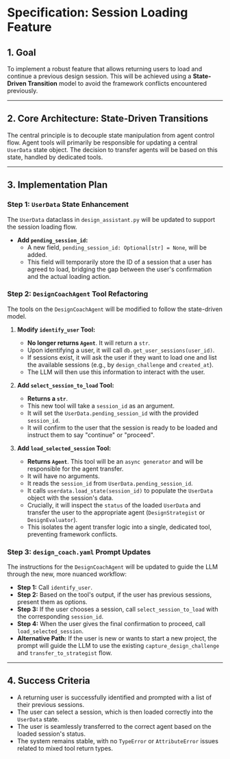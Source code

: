 # Specification: Session Loading Feature

## 1. Goal

To implement a robust feature that allows returning users to load and continue a previous design session. This will be achieved using a **State-Driven Transition** model to avoid the framework conflicts encountered previously.

---

## 2. Core Architecture: State-Driven Transitions

The central principle is to decouple state manipulation from agent control flow. Agent tools will primarily be responsible for updating a central `UserData` state object. The decision to transfer agents will be based on this state, handled by dedicated tools.

---

## 3. Implementation Plan

### Step 1: `UserData` State Enhancement

The `UserData` dataclass in `design_assistant.py` will be updated to support the session loading flow.

-   **Add `pending_session_id`:**
    -   A new field, `pending_session_id: Optional[str] = None`, will be added.
    -   This field will temporarily store the ID of a session that a user has agreed to load, bridging the gap between the user's confirmation and the actual loading action.

### Step 2: `DesignCoachAgent` Tool Refactoring

The tools on the `DesignCoachAgent` will be modified to follow the state-driven model.

1.  **Modify `identify_user` Tool:**
    -   **No longer returns `Agent`**. It will return a `str`.
    -   Upon identifying a user, it will call `db.get_user_sessions(user_id)`.
    -   If sessions exist, it will ask the user if they want to load one and list the available sessions (e.g., by `design_challenge` and `created_at`).
    -   The LLM will then use this information to interact with the user.

2.  **Add `select_session_to_load` Tool:**
    -   **Returns a `str`**.
    -   This new tool will take a `session_id` as an argument.
    -   It will set the `UserData.pending_session_id` with the provided `session_id`.
    -   It will confirm to the user that the session is ready to be loaded and instruct them to say "continue" or "proceed".

3.  **Add `load_selected_session` Tool:**
    -   **Returns `Agent`**. This tool will be an `async generator` and will be responsible for the agent transfer.
    -   It will have no arguments.
    -   It reads the `session_id` from `UserData.pending_session_id`.
    -   It calls `userdata.load_state(session_id)` to populate the `UserData` object with the session's data.
    -   Crucially, it will inspect the `status` of the loaded `UserData` and transfer the user to the appropriate agent (`DesignStrategist` or `DesignEvaluator`).
    -   This isolates the agent transfer logic into a single, dedicated tool, preventing framework conflicts.

### Step 3: `design_coach.yaml` Prompt Updates

The instructions for the `DesignCoachAgent` will be updated to guide the LLM through the new, more nuanced workflow:

-   **Step 1:** Call `identify_user`.
-   **Step 2:** Based on the tool's output, if the user has previous sessions, present them as options.
-   **Step 3:** If the user chooses a session, call `select_session_to_load` with the corresponding `session_id`.
-   **Step 4:** When the user gives the final confirmation to proceed, call `load_selected_session`.
-   **Alternative Path:** If the user is new or wants to start a new project, the prompt will guide the LLM to use the existing `capture_design_challenge` and `transfer_to_strategist` flow.

---

## 4. Success Criteria

-   A returning user is successfully identified and prompted with a list of their previous sessions.
-   The user can select a session, which is then loaded correctly into the `UserData` state.
-   The user is seamlessly transferred to the correct agent based on the loaded session's status.
-   The system remains stable, with no `TypeError` or `AttributeError` issues related to mixed tool return types. 